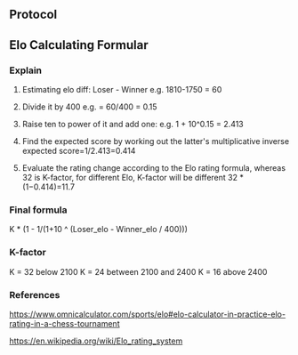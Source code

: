 ## Protocol


## Elo Calculating Formular

### Explain

1. Estimating elo diff: Loser - Winner
e.g. 1810-1750 = 60

2. Divide it by 400
e.g.  = 60/400 = 0.15

3. Raise ten to power of it and add one:
e.g. 1 + 10^0.15 = 2.413

4. Find the expected score by working out the latter's multiplicative inverse
expected score=1/2.413=0.414

5. Evaluate the rating change according to the Elo rating formula, whereas 32 is K-factor, for different Elo, K-factor will be different
32 * (1−0.414)=11.7

### Final formula
K * (1 - 1/(1+10 ^ (Loser_elo - Winner_elo / 400)))

### K-factor
K = 32      below 2100
K = 24      between 2100 and 2400
K = 16      above 2400

### References 
https://www.omnicalculator.com/sports/elo#elo-calculator-in-practice-elo-rating-in-a-chess-tournament

https://en.wikipedia.org/wiki/Elo_rating_system